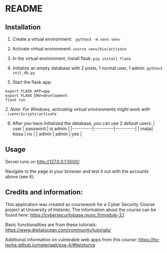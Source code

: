 # README

## Installation
1. Create a virtual environment:
``` python3 -m venv venv```
2. Activate virtual environment:
``` source venv/bin/activate ```
3. In the virtual environment, install flask:
```pip install flask```

4. Initialize an empty database with 2 posts, 1 normal user, 1 admin:
```python3 init_db.py```

5. Start the flask app:
```
export FLASK_APP=app
export FLASK_ENV=development
flask run
```

_2. Note: For Windows, activating virtual environments might work with ```.\venv\Scripts\activate```_

6. After you have initialized the database, you can use 2 default users:
| user | password | is admin |
|----------|----------|----------|
| maija| kissa | no |
| admin | admin | yes |

## Usage
Server runs on http://127.0.0.1:5000/

Navigate to the page in your browser and test it out with the accounts above (see 6).


## Credits and information:
This application was created as coursework for a Cyber Security Course project at University of Helsinki.
The information about the course can be found here: 
https://cybersecuritybase.mooc.fi/module-3.1 

Basic functionalities are from these tutorials: 
https://www.digitalocean.com/community/tutorials/

Additional information on vulnerable web apps from this course: https://hy-tsoha.github.io/materiaali/osa-4/#tietoturva 